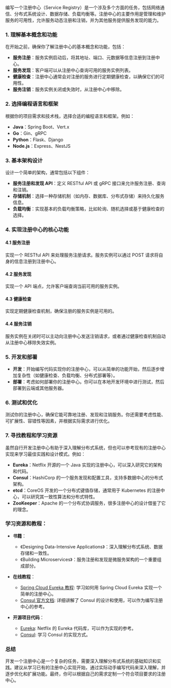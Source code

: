 编写一个注册中心（Service Registry）是一个涉及多个方面的任务，包括网络通信、分布式系统设计、数据存储、负载均衡等。注册中心的主要作用是管理和维护服务的可用性，允许服务动态注册和注销，并为其他服务提供服务发现的能力。

### 1. **理解基本概念和功能**

在开始之前，确保你了解注册中心的基本概念和功能，包括：

- **服务注册**：服务实例启动后，将其地址、端口、元数据等信息注册到注册中心。
- **服务发现**：客户端可以从注册中心查询可用的服务实例列表。
- **健康检查**：注册中心通常会对注册的服务进行定期健康检查，以确保它们的可用性。
- **服务注销**：服务实例关闭或失效时，从注册中心中移除。

### 2. **选择编程语言和框架**

根据你的项目需求和技术栈，选择合适的编程语言和框架。例如：

- **Java**：Spring Boot、Vert.x
- **Go**：Gin、gRPC
- **Python**：Flask、Django
- **Node.js**：Express、NestJS

### 3. **基本架构设计**

设计一个简单的架构，通常包括以下组件：

- **服务注册和发现 API**：定义 RESTful API 或 gRPC 接口来允许服务注册、查询和注销。
- **存储机制**：选择一种存储机制（如内存、数据库、分布式存储）来持久化服务信息。
- **负载均衡**：实现基本的负载均衡策略，比如轮询、随机选择或基于健康检查的选择。

### 4. **实现注册中心的核心功能**

#### 4.1 服务注册
实现一个 RESTful API 来处理服务注册请求。服务实例可以通过 POST 请求将自身的信息注册到注册中心。

#### 4.2 服务发现
实现一个 API 端点，允许客户端查询当前可用的服务实例。

#### 4.3 健康检查
实现定期健康检查机制，确保注册的服务实例是可用的。

#### 4.4 服务注销
服务实例在关闭时可以主动向注册中心发送注销请求，或者通过健康检查机制自动从注册中心移除失效实例。

### 5. **开发和部署**

- **开发**：开始编写代码实现你的注册中心，可以从简单的功能开始，然后逐步增加复杂性（如健康检查、负载均衡、分布式部署等）。
- **部署**：考虑如何部署你的注册中心。你可以在本地开发环境中进行测试，然后部署到云端或其他服务器。

### 6. **测试和优化**

测试你的注册中心，确保它能可靠地注册、发现和注销服务。你还需要考虑性能、可扩展性、容错性等因素，并根据实际需求进行优化。

### 7. **寻找教程和学习资源**

虽然自行开发注册中心有助于深入理解分布式系统，但也可以参考现有的注册中心实现来学习最佳实践和设计模式。例如：

- **Eureka**：Netflix 开源的一个 Java 实现的注册中心，可以深入研究它的架构和代码。
- **Consul**：HashiCorp 的一个服务发现和配置工具，支持多数据中心的分布式架构。
- **etcd**：CoreOS 开发的一个分布式键值存储，通常用于 Kubernetes 的注册中心，可以研究其一致性算法和分布式特性。
- **ZooKeeper**：Apache 的一个分布式协调服务，很多注册中心的设计借鉴了它的理念。

### 学习资源和教程：

- **书籍**：
    - 《Designing Data-Intensive Applications》：深入理解分布式系统、数据存储和一致性。
    - 《Building Microservices》：服务注册和发现是微服务架构的一个重要组成部分。

- **在线教程**：
    - [Spring Cloud Eureka 教程](https://spring.io/guides/gs/service-registration-and-discovery/): 学习如何用 Spring Cloud Eureka 实现一个简单的注册中心。
    - [Consul 官方文档](https://www.consul.io/docs): 详细讲解了 Consul 的设计和使用，可以作为编写注册中心的参考。

- **开源项目代码**：
    - [Eureka](https://github.com/Netflix/eureka): Netflix 的 Eureka 代码库，可以作为实现的参考。
    - [Consul](https://github.com/hashicorp/consul): 学习 Consul 的实现方式。

### 总结

开发一个注册中心是一个复杂的任务，需要深入理解分布式系统的基础知识和实践。建议从学习已有的注册中心实现开始，通过实际动手编写代码来深入理解，并逐步优化和扩展功能。最终，你可以根据自己的需求定制一个符合项目要求的注册中心。
